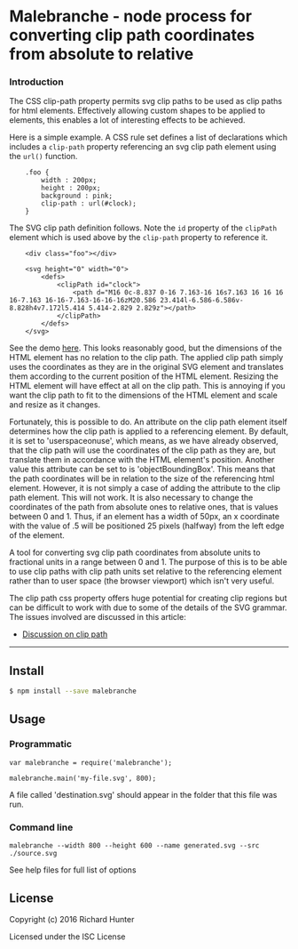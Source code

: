 # Malebranche - node process for converting clip path coordinates from absolute to relative

### Introduction
The CSS clip-path property permits svg clip paths to be used as clip paths for html elements.
Effectively allowing custom shapes to be applied to elements, this enables a lot of interesting effects to be achieved.

Here is a simple example. A CSS rule set defines a list of declarations which includes a `clip-path` property referencing an svg clip path element using the `url()` function.


```
    .foo {
        width : 200px;
        height : 200px;
        background : pink;
        clip-path : url(#clock);
    }
```

The SVG clip path definition follows. Note the `id` property of the `clipPath` element which is used above by the `clip-path` property to reference it.


```
    <div class="foo"></div>

    <svg height="0" width="0">
        <defs>
            <clipPath id="clock">
                <path d="M16 0c-8.837 0-16 7.163-16 16s7.163 16 16 16 16-7.163 16-16-7.163-16-16-16zM20.586 23.414l-6.586-6.586v-8.828h4v7.172l5.414 5.414-2.829 2.829z"></path>
            </clipPath>
        </defs>
    </svg>
```

See the demo [here](https://richardinho.github.io/malebranche-tests/test2/). This looks reasonably good, but the dimensions of the HTML element has no relation to the clip path. The applied clip path simply uses the coordinates as they are in the original SVG element and translates them according to the current position of the HTML element. Resizing the HTML element will have effect at all on the clip path. This is annoying if you want the clip path to fit to the dimensions of the HTML element and scale and resize as it changes. 

Fortunately, this is possible to do. An attribute on the clip path element itself determines how the clip path is applied to a referencing element. By default, it is set to 'userspaceonuse', which means, as we have already observed, that the clip path will use the coordinates of the clip path as they are, but translate them in accordance with the HTML element's position. Another value this attribute can be set to is 'objectBoundingBox'. This means that the path coordinates will be in relation to the size of the referencing html element. However, it is not simply a case of adding the attribute to the clip path element. This will not work. It is also necessary to change the coordinates of the path from absolute ones to relative ones, that is values between 0 and 1. Thus, if an element has a width of 50px, an x coordinate with the value of .5 will be positioned 25 pixels (halfway) from the left edge of the element.


A tool for converting svg clip path coordinates from absolute units to fractional units in a range between 0 and 1.
The purpose of this is to be able to use clip paths with clip path units set relative to the referencing element rather
than to user space (the browser viewport) which isn't very useful.

The clip path css property offers huge potential for creating clip regions but can be difficult to work with
due to some of the details of the SVG grammar. The issues involved are discussed in this article:
* [Discussion on clip path](http://blog.richardhunter.co.uk/index.php/7)

---

## Install

```sh
$ npm install --save malebranche
```
##  Usage

### Programmatic

```
var malebranche = require('malebranche');

malebranche.main('my-file.svg', 800);

```
A file called 'destination.svg' should appear in the folder that this file was run.

###  Command line
```
malebranche --width 800 --height 600 --name generated.svg --src ./source.svg

```
See help files for full list of options

## License

Copyright (c) 2016 Richard Hunter

Licensed under the ISC License
